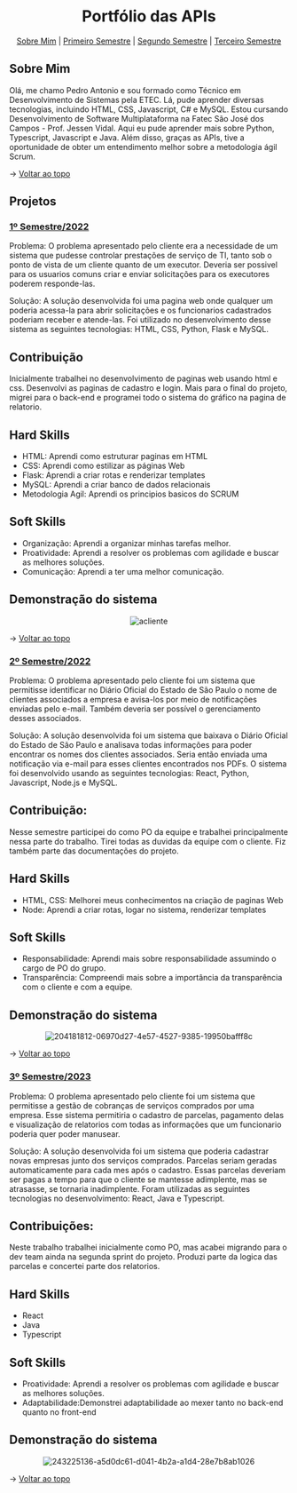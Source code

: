 <h1 id=topo align="center">Portfólio das APIs</h1>


<p align="center">
    <a href="#sobre">Sobre Mim</a>  |  
    <a href="#1s">Primeiro Semestre</a>  |
    <a href="#2s">Segundo Semestre</a> |
    <a href="#3s">Terceiro Semestre</a> 
    
</p>

<span id="sobre">

## Sobre Mim

<p>Olá, me chamo Pedro Antonio e sou formado como Técnico em Desenvolvimento de Sistemas pela ETEC. Lá, pude aprender diversas tecnologias, incluindo HTML, CSS, Javascript, C# e MySQL. Estou cursando Desenvolvimento de Software Multiplataforma na Fatec São José dos Campos - Prof. Jessen Vidal. Aqui eu pude aprender mais sobre Python, Typescript, Javascript e Java. Além disso, graças as APIs, tive a oportunidade de obter um entendimento melhor sobre a metodologia ágil Scrum.
</p>

→ [Voltar ao topo](#topo)

<span id="1s">
  
## Projetos

### [1º Semestre/2022](https://github.com/Codificados-DSM-2022/API-2022-1)

Problema: O problema apresentado pelo cliente era a necessidade de um sistema que pudesse controlar prestações de serviço de TI, tanto sob o ponto de vista de um cliente quanto de um executor. Deveria ser possivel para os usuarios comuns criar e enviar solicitações para os executores poderem responde-las.

Solução: A solução desenvolvida foi uma pagina web onde qualquer um poderia acessa-la para abrir solicitações e os funcionarios cadastrados poderiam receber e atende-las. Foi utilizado no desenvolvimento desse sistema as seguintes tecnologias: HTML, CSS, Python, Flask e MySQL.

## Contribuição

Inicialmente trabalhei no desenvolvimento de paginas web usando html e css. Desenvolvi as paginas de cadastro e login. Mais para o final do projeto, migrei para o back-end e programei todo o sistema do gráfico na pagina de relatorio.

## Hard Skills

<ul>
     <li>HTML: Aprendi como estruturar paginas em HTML</li>
     <li>CSS: Aprendi como estilizar as páginas Web</li>
     <li>Flask: Aprendi a criar rotas e renderizar templates</li>
     <li>MySQL: Aprendi a criar banco de dados relacionais</li>
     <li>Metodologia Agil: Aprendi os principios basicos do SCRUM</li>
</ul>

## Soft Skills

<ul>
     <li>Organização: Aprendi a organizar minhas tarefas melhor.</li>
     <li>Proatividade: Aprendi a resolver os problemas com agilidade e buscar as melhores soluções.</li>
     <li>Comunicação: Aprendi a ter uma melhor comunicação.</li>
</ul>

## Demonstração do sistema

<div align="center"> 
  
![acliente](https://github.com/Pedro-Toledo/PortfolioDSM/assets/101061910/621c3cd9-275b-450e-b2f6-434f1ca3ef0c)

</div> 

→ [Voltar ao topo](#topo)

<span id="2s">

### [2º Semestre/2022](https://github.com/The-Seven-DSM/Send.me-Documentacao-2022-2)

Problema: O problema apresentado pelo cliente foi um sistema que permitisse identificar no Diário Oficial do Estado de São Paulo o nome de clientes associados a empresa e avisa-los por meio de notificações enviadas pelo e-mail. Também deveria ser possível o gerenciamento desses associados.

Solução: A solução desenvolvida foi um sistema que baixava o Diário Oficial do Estado de São Paulo e analisava todas informações para poder encontrar os nomes dos clientes associados. Seria então enviada uma notificação via e-mail para esses clientes encontrados nos PDFs. O sistema foi desenvolvido usando as seguintes tecnologias: React, Python, Javascript, Node.js e MySQL.

## Contribuição:

Nesse semestre participei do como PO da equipe e trabalhei principalmente nessa parte do trabalho. Tirei todas as duvidas da equipe com o cliente. Fiz também parte das documentações do projeto.
     
## Hard Skills

<ul>
     <li>HTML, CSS: Melhorei meus conhecimentos na criação de paginas Web</li>
     <li>Node: Aprendi a criar rotas, logar no sistema, renderizar templates</li>
</ul>

## Soft Skills

<ul>
     <li>Responsabilidade: Aprendi mais sobre responsabilidade assumindo o cargo de PO do grupo.</li>
     <li>Transparência: Compreendi mais sobre a importância da transparência com o cliente e com a equipe.</li>
</ul>

## Demonstração do sistema

<div align="center">  
   
![204181812-06970d27-4e57-4527-9385-19950bafff8c](https://github.com/Pedro-Toledo/PortfolioDSM/assets/101061910/d5b71085-679f-4ed9-b7b0-e043ca3035f6)
     
</div>  

→ [Voltar ao topo](#topo)

<span id="3s">

### [3º Semestre/2023](https://github.com/Equipe-Ace/Ace-documentation)

Problema: O problema apresentado pelo cliente foi um sistema que permitisse a gestão de cobranças de serviços comprados por uma empresa. Esse sistema permitiria o cadastro de parcelas, pagamento delas e visualização de relatorios com todas as informações que um funcionario poderia quer poder manusear.

Solução: A solução desenvolvida foi um sistema que poderia cadastrar novas empresas junto dos serviços comprados. Parcelas seriam geradas automaticamente para cada mes após o cadastro. Essas parcelas deveriam ser pagas a tempo para que o cliente se mantesse adimplente, mas se atrasasse, se tornaria inadimplente. Foram utilizadas as seguintes tecnologias no desenvolvimento: React, Java e Typescript.

## Contribuições:

Neste trabalho trabalhei inicialmente como PO, mas acabei migrando para o dev team ainda na segunda sprint do projeto. Produzi parte da logica das parcelas e concertei parte dos relatorios.
     
## Hard Skills

<ul>
     <li>React</li>
     <li>Java</li>
     <li>Typescript</li>
</ul>

## Soft Skills

<ul>
     <li>Proatividade: Aprendi a resolver os problemas com agilidade e buscar as melhores soluções.</li> 
     <li>Adaptabilidade:Demonstrei adaptabilidade ao mexer tanto no back-end quanto no front-end</li>     
</ul>

## Demonstração do sistema

<div align="center">  

![243225136-a5d0dc61-d041-4b2a-a1d4-28e7b8ab1026](https://github.com/Pedro-Toledo/PortfolioDSM/assets/101061910/31b7f744-55b1-490e-989c-54498aee42c2)
     
</div> 

→ [Voltar ao topo](#topo)


